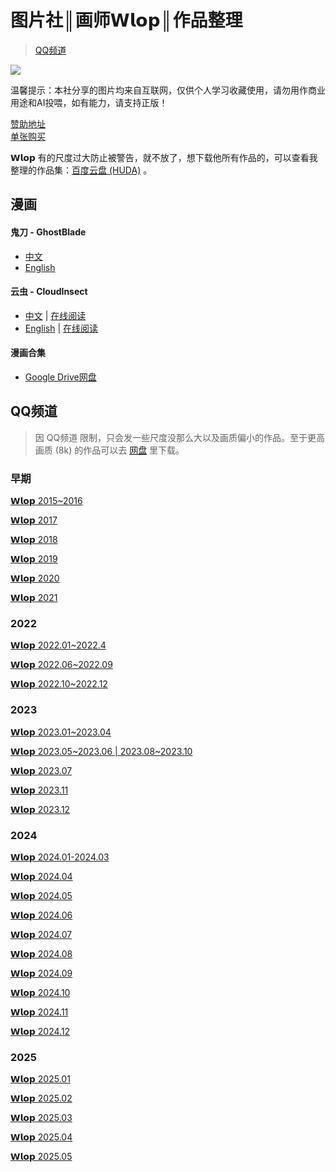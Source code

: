 # 图片社║画师𝗪𝗹𝗼𝗽║作品整理  
> [QQ频道](https://pd.qq.com/s/5ad8gb8yg)      
  
![](https://i.postimg.cc/Wpmg8Tj9/F0-DDF8396-C06-C8422-AEA315-E92-EF95-FD1719326274710.jpg)        
  
温馨提示：本社分享的图片均来自互联网，仅供个人学习收藏使用，请勿用作商业用途和AI投喂，如有能力，请支持正版！

[赞助地址](https://azz.net/wlop)    
[单张购买](https://wlop.huotan.com/)    

𝗪𝗹𝗼𝗽 有的尺度过大防止被警告，就不放了，想下载他所有作品的，可以查看我整理的作品集：[百度云盘 (HUDA)](https://pan.baidu.com/s/1SC6rXHbA-x9q_S5irCYAhg?pwd=HUDA)<a id="[百度网盘"></a> 。  

## 漫画
#### 鬼刀 - GhostBlade
- [中文](https://drive.google.com/drive/mobile/folders/0BzaotoOpDEX_TmdFRWloN0g3Y3M/0BzaotoOpDEX_aE1JOHNPa1VCVWs?resourcekey=0-iBVVnH48-qF9BYdONWaBvw&usp=sharing&sort=13&direction=a)   
- [English](https://drive.google.com/drive/folders/0BzaotoOpDEX_fk05blJhX0JkOG9WRTFsVUZmaXR5MVhuTFFHTzh0TUVSbmFjR01ISXIwVkE?resourcekey=0-m6YzNQc3x_morBgXIf4aMg&usp=sharing)   

#### 云虫 - CloudInsect
-  [中文](https://drive.google.com/drive/folders/0BzaotoOpDEX_dnlkeTdWd0ppZWM?resourcekey=0-q1T1G3iltreyOI4p-JR0RQ&usp=sharing) | [在线阅读](https://pd.qq.com/s/2vnnc1w2g)   
- [English](https://drive.google.com/drive/folders/1Vp4QPje4NES8zcpfOKGVoeAXgWjT9HV3?usp=sharing) | [在线阅读](https://tapas.io/episode/3345704)  

#### 漫画合集
-  [Google Drive网盘](https://drive.google.com/drive/mobile/folders/0BzaotoOpDEX_TmdFRWloN0g3Y3M?resourcekey=0-MyO5N6TSl1jb6ZAlQYlPIQ&usp=sharing)  

## QQ频道
> 因 QQ频道 限制，只会发一些尺度没那么大以及画质偏小的作品。至于更高画质 (8k) 的作品可以去 [网盘]( #百度网盘 ) 里下载。

### 早期

[𝗪𝗹𝗼𝗽 2015~2016](https://pd.qq.com/s/3rtpwpdk3)    

[𝗪𝗹𝗼𝗽 2017](https://pd.qq.com/s/26zpebzmg)    

[𝗪𝗹𝗼𝗽 2018](https://pd.qq.com/s/fvh7lcwq5)    

[𝗪𝗹𝗼𝗽 2019](https://pd.qq.com/s/172civbte)    

[𝗪𝗹𝗼𝗽 2020](https://pd.qq.com/s/4gghsk3du)    

[𝗪𝗹𝗼𝗽 2021](https://pd.qq.com/s/bzgyltjco)    

### 2022

[𝗪𝗹𝗼𝗽 2022.01~2022.4](https://pd.qq.com/s/85xf7onad)    

[𝗪𝗹𝗼𝗽 2022.06~2022.09](https://pd.qq.com/s/1yv6t86av)    

[𝗪𝗹𝗼𝗽 2022.10~2022.12](https://pd.qq.com/s/4ssfy4v9m)    

### 2023

[𝗪𝗹𝗼𝗽 2023.01~2023.04](https://pd.qq.com/s/esz6eromg)    

[𝗪𝗹𝗼𝗽 2023.05~2023.06 | 2023.08~2023.10](https://pd.qq.com/s/735rkmnti)    

[𝗪𝗹𝗼𝗽 2023.07](https://pd.qq.com/s/9oe6w4lmi2)    

[𝗪𝗹𝗼𝗽 2023.11](https://pd.qq.com/s/gbgyomwkp)    

[𝗪𝗹𝗼𝗽 2023.12](https://pd.qq.com/s/9vygszs2p)   

### 2024

[𝗪𝗹𝗼𝗽 2024.01-2024.03](https://pd.qq.com/s/cj31kin9f)    

[𝗪𝗹𝗼𝗽 2024.04](https://pd.qq.com/s/gpuix2df5)    

[𝗪𝗹𝗼𝗽 2024.05](https://pd.qq.com/s/2ra3ludec)  

[𝗪𝗹𝗼𝗽 2024.06](https://pd.qq.com/s/7xuz4pa3n)  

[𝗪𝗹𝗼𝗽 2024.07](https://pd.qq.com/s/7ut4hsh3l)  

[𝗪𝗹𝗼𝗽 2024.08](https://pd.qq.com/s/b7qv4b3wh)  

[𝗪𝗹𝗼𝗽 2024.09](https://pd.qq.com/s/4hxtwemr1)  

[𝗪𝗹𝗼𝗽 2024.10](https://pd.qq.com/s/1hnc2usur)  

[𝗪𝗹𝗼𝗽 2024.11](https://pd.qq.com/s/h6qn1pahr)  

[𝗪𝗹𝗼𝗽 2024.12](https://pd.qq.com/s/2vnnc1w2g)  

### 2025

[𝗪𝗹𝗼𝗽 2025.01](https://pd.qq.com/s/e2m4vp2qg)   

[𝗪𝗹𝗼𝗽 2025.02](https://pd.qq.com/s/75sph319w)  

[𝗪𝗹𝗼𝗽 2025.03](https://pd.qq.com/s/4rmz38er5)  

[𝗪𝗹𝗼𝗽 2025.04](https://pd.qq.com/s/fteyxo8ba)  

[𝗪𝗹𝗼𝗽 2025.05](https://pd.qq.com/s/1odej1evi)  
